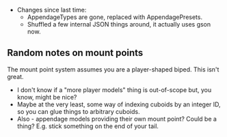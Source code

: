 * Changes since last time:
    * AppendageTypes are gone, replaced with AppendagePresets.
    * Shuffled a few internal JSON things around, it actually uses gson now.

## Random notes on mount points

The mount point system assumes you are a player-shaped biped. This isn't great.

* I don't know if a "more player models" thing is out-of-scope but, you know, might be nice?
* Maybe at the very least, some way of indexing cuboids by an integer ID, so you can glue things to arbitrary cuboids.
* Also - appendage models providing their own mount point? Could be a thing? E.g. stick something on the end of your tail.